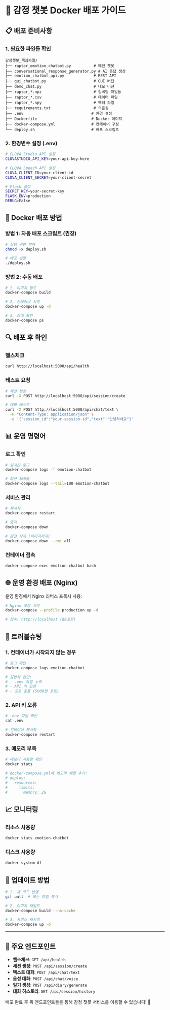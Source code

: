 # 🚀 감정 챗봇 Docker 배포 가이드

## 📋 배포 준비사항

### 1. 필요한 파일들 확인
```
감정챗봇_핵심파일/
├── raptor_emotion_chatbot.py          # 메인 챗봇
├── conversational_response_generator.py # AI 응답 생성
├── emotion_chatbot_api.py             # REST API
├── gui_chatbot.py                     # GUI 버전
├── demo_chat.py                       # 데모 버전
├── raptor_*.npz                       # 임베딩 파일들
├── raptor_*.csv                       # 데이터 파일
├── raptor_*.npy                       # 벡터 파일
├── requirements.txt                   # 의존성
├── .env                              # 환경 설정
├── Dockerfile                        # Docker 이미지
├── docker-compose.yml                # 컨테이너 구성
└── deploy.sh                         # 배포 스크립트
```

### 2. 환경변수 설정 (.env)
```bash
# CLOVA Studio API 설정
CLOVASTUDIO_API_KEY=your-api-key-here

# CLOVA Speech API 설정  
CLOVA_CLIENT_ID=your-client-id
CLOVA_CLIENT_SECRET=your-client-secret

# Flask 설정
SECRET_KEY=your-secret-key
FLASK_ENV=production
DEBUG=False
```

## 🐳 Docker 배포 방법

### 방법 1: 자동 배포 스크립트 (권장)
```bash
# 실행 권한 부여
chmod +x deploy.sh

# 배포 실행
./deploy.sh
```

### 방법 2: 수동 배포
```bash
# 1. 이미지 빌드
docker-compose build

# 2. 컨테이너 시작
docker-compose up -d

# 3. 상태 확인
docker-compose ps
```

## 🔍 배포 후 확인

### 헬스체크
```bash
curl http://localhost:5000/api/health
```

### 테스트 요청
```bash
# 세션 생성
curl -X POST http://localhost:5000/api/session/create

# 대화 테스트
curl -X POST http://localhost:5000/api/chat/text \
  -H "Content-Type: application/json" \
  -d '{"session_id":"your-session-id","text":"안녕하세요"}'
```

## 📊 운영 명령어

### 로그 확인
```bash
# 실시간 로그
docker-compose logs -f emotion-chatbot

# 최근 100줄
docker-compose logs --tail=100 emotion-chatbot
```

### 서비스 관리
```bash
# 재시작
docker-compose restart

# 중지
docker-compose down

# 완전 삭제 (이미지까지)
docker-compose down --rmi all
```

### 컨테이너 접속
```bash
docker-compose exec emotion-chatbot bash
```

## 🌐 운영 환경 배포 (Nginx)

운영 환경에서 Nginx 리버스 프록시 사용:

```bash
# Nginx 포함 시작
docker-compose --profile production up -d

# 접속: http://localhost (80포트)
```

## 🔧 트러블슈팅

### 1. 컨테이너가 시작되지 않는 경우
```bash
# 로그 확인
docker-compose logs emotion-chatbot

# 일반적 원인:
# - .env 파일 누락
# - API 키 오류
# - 포트 충돌 (5000번 포트)
```

### 2. API 키 오류
```bash
# .env 파일 확인
cat .env

# 컨테이너 재시작
docker-compose restart
```

### 3. 메모리 부족
```bash
# 메모리 사용량 확인
docker stats

# docker-compose.yml에 메모리 제한 추가:
# deploy:
#   resources:
#     limits:
#       memory: 2G
```

## 📈 모니터링

### 리소스 사용량
```bash
docker stats emotion-chatbot
```

### 디스크 사용량
```bash
docker system df
```

## 🔄 업데이트 방법

```bash
# 1. 새 코드 반영
git pull  # 또는 파일 복사

# 2. 이미지 재빌드
docker-compose build --no-cache

# 3. 서비스 재시작
docker-compose up -d
```

---

## 🎯 주요 엔드포인트

- **헬스체크**: `GET /api/health`
- **세션 생성**: `POST /api/session/create`  
- **텍스트 대화**: `POST /api/chat/text`
- **음성 대화**: `POST /api/chat/voice`
- **일기 생성**: `POST /api/diary/generate`
- **대화 히스토리**: `GET /api/session/history`

배포 완료 후 위 엔드포인트들을 통해 감정 챗봇 서비스를 이용할 수 있습니다! 🚀